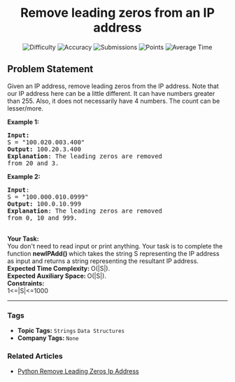 <h1 align="center">Remove leading zeros from an IP address</h1>

<p align="center">
  <img alt="Difficulty" title="Difficulty" src="https://custom-icon-badges.demolab.com/badge/Difficulty: Medium-1F222E?style=for-the-badge&logoColor=white&logo=fire"/>
  <img alt="Accuracy" title="Accuracy" src="https://custom-icon-badges.demolab.com/badge/Accuracy: 48.03%25-1F222E?style=for-the-badge&logoColor=white&logo=target"/>
  <img alt="Submissions" title="Submissions" src="https://custom-icon-badges.demolab.com/badge/Submissions: 12K+-1F222E?style=for-the-badge&logoColor=white&logo=repo"/>
  <img alt="Points" title="Points" src="https://custom-icon-badges.demolab.com/badge/Points: 4-1F222E?style=for-the-badge&logoColor=white&logo=award"/>
  <img alt="Average Time" title="Average Time" src="https://custom-icon-badges.demolab.com/badge/Average%20Time: N/A-1F222E?style=for-the-badge&logoColor=white&logo=clock"/>
</p>

## Problem Statement

Given an IP address, remove leading zeros from the IP address. Note that our IP address here can be a little different. It can have numbers greater than 255. Also, it does not necessarily have 4 numbers. The count can be lesser/more.

<b>Example 1:</b>

<pre><b>Input:</b>
S = "100.020.003.400"
<b>Output:</b> 100.20.3.400
<b>Explanation</b>: The leading zeros are removed
from 20 and 3.
</pre>

<b>Example 2:</b>

<pre><b>Input</b>: 
S = "100.000.010.0999"
<b>Output:</b> 100.0.10.999
<b>Explanation</b>: The leading zeros are removed
from 0, 10 and 999.
</pre>

<br>
<b>Your Task:</b><br>
You don't need to read input or print anything. Your task is to complete the function <b>newIPAdd() </b>which takes the string S representing the IP address as input and returns a string representing the resultant IP address. 

<br>
<b>Expected Time Complexity: </b>O(|S|).<br>
<b>Expected Auxiliary Space: </b>O(|S|).

<br>
<b>Constraints:</b><br>
1<=|S|<=1000


<hr>

### Tags
- **Topic Tags:** `Strings` `Data Structures`
- **Company Tags:** `None`

### Related Articles
- [Python Remove Leading Zeros Ip Address](https://www.geeksforgeeks.org/python-remove-leading-zeros-ip-address/)
